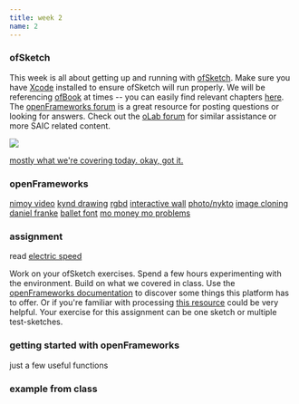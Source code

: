 ```yaml
---
title: week 2
name: 2
---
```


<h3 class="text-muted">ofSketch</h3>
<p>
	This week is all about getting up and running with <a class="inline" href="https://github.com/olab-io/ofSketch">ofSketch</a>. Make sure you have <a class="inline" href="http://itunes.apple.com/us/app/xcode/id497799835?ls=1&mt=12">Xcode</a> installed to ensure ofSketch will run properly. We will be referencing <a class="inline" href="https://github.com/openframeworks/ofBook" target="_blank">ofBook</a> at times -- you can easily find relevant chapters <a class="inline" href="{{site.url}}/ofbook" target="_blank">here</a>. The <a class="inline" href="http://forum.openframeworks.cc" target="_blank">openFrameworks forum</a> is a great resource for posting questions or looking for answers. Check out the <a class="inline" href="http://talk.olab.io" target="_blank">oLab forum</a> for similar assistance or more SAIC related content. 
</p>

<div class="collapse" id="show-me">
	<img src="{{site.url}}/media/eighthGrade.jpg">
</div>

<p>
	<a class="collapse-toggle" data-collapse="#show-me" href="#">
		<span class="collapse-text-show">mostly what we're covering today.</span>
		<span class="collapse-text-hide">okay, got it.</span>
	</a>
</p>

<h3 class="text-muted">openFrameworks</h3>
<p class="links">
	<a href="http://vimeo.com/57337483" target="_blank" class="tooltip">nimoy video</a>
	<a href="http://vimeo.com/39147261" target="_blank" class="tooltip">kynd drawing</a>
	<a href="http://www.rgbdtoolkit.com/" target="_blank" class="tooltip">rgbd</a>
	<a href="http://www.flightphase.com/expanded-media/interactive-wall-at-ud" target="_blank" class="tooltip">interactive wall</a>
	<a href="http://vimeo.com/33127911" target="_blank" class="tooltip">photo/nykto</a>
	<a href="http://www.creativeapplications.net/openframeworks/image-cloning-library-openframeworks-c/" target="_blank" class="tooltip">image cloning</a>
	<a href="http://daniel-franke.com/work/2010--durchsehen-exp-01/" target="_blank" class="tooltip">daniel franke</a>
	<a href="http://www.creativeapplications.net/openframeworks/balletfont-openframeworks/" target="_blank" class="tooltip">ballet font</a>
	<a href="http://nickhardeman.com/244/mo-money-mo-problems/" target="_blank" class="tooltip">mo money mo problems</a>
</p>
<h3 class="text-muted">assignment</h3>
<p class="links">
	read <a href="{{site.url}}/media/pdfs/electric_speed.pdf">electric speed</a>
</p>
<p>Work on your ofSketch exercises. Spend a few hours experimenting with the environment. Build on what we covered in class. Use the <a class="inline" href="http://openframeworks.cc/documentation/" target="_blank">openFrameworks documentation</a> to discover some things this platform has to offer. Or if you're familiar with processing <a class="inline" href="http://kylemcdonald.net/forof/processing-vs-of.html" target="_blank">this resource</a> could be very helpful. Your exercise for this assignment can be one sketch or multiple test-sketches.</p>

<h3 class="text-muted">getting started with openFrameworks</h3>
<p>just a few useful functions</p>
<div data-gist-id="b7bf353df4b2c17d63ac"></div>

<h3 class="text-muted">example from class</h3>
<div data-gist-id="1980e17adcded527872e"></div>